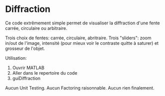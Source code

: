 # Diffraction

Ce code extrêmement simple permet de visualiser la diffraction d'une fente carrée, circulaire ou arbitraire.

Trois choix de fentes: carrée, circulaire, abritraire.
Trois "sliders": zoom in/out de l'image, intensité (pour mieux voir le contraste quitte à saturer) et grosseur de l'objet.

Utilisation: 
1) Ouvrir MATLAB
2) Aller dans le repertoire du code 
3) guiDiffraction


Aucun Unit Testing.
Aucun Factoring raisonnable.
Aucun rien finalement.
